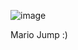 ![image](https://user-images.githubusercontent.com/105465339/182726677-78aa8d8a-f2d1-4118-a168-612faba3bef7.png)

Mario Jump :)
